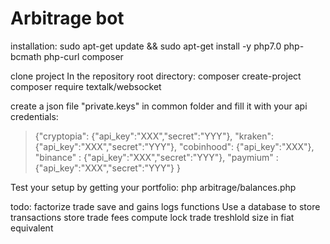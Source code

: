 # Arbitrage bot
installation:
sudo apt-get update && sudo apt-get install -y php7.0 php-bcmath php-curl composer

clone project
In the repository root directory:
composer create-project
composer require textalk/websocket

create a json file "private.keys" in common folder and fill it with your api credentials:
> {"cryptopia":
>    {"api_key":"XXX","secret":"YYY"},
>  "kraken":
>    {"api_key":"XXX","secret":"YYY"},
>  "cobinhood":
>    {"api_key":"XXX"},
>  "binance" :
>    {"api_key":"XXX","secret":"YYY"},
>  "paymium" :
>    {"api_key":"XXX","secret":"YYY"}
> }

Test your setup by getting your portfolio:
php arbitrage/balances.php


todo:
factorize trade save and gains logs functions
Use a database to store transactions
store trade fees
compute lock trade treshlold size in fiat equivalent

